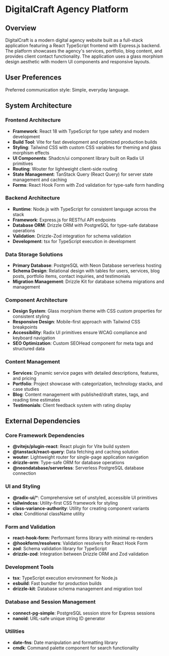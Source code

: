 # DigitalCraft Agency Platform

## Overview

DigitalCraft is a modern digital agency website built as a full-stack application featuring a React TypeScript frontend with Express.js backend. The platform showcases the agency's services, portfolio, blog content, and provides client contact functionality. The application uses a glass morphism design aesthetic with modern UI components and responsive layouts.

## User Preferences

Preferred communication style: Simple, everyday language.

## System Architecture

### Frontend Architecture
- **Framework**: React 18 with TypeScript for type safety and modern development
- **Build Tool**: Vite for fast development and optimized production builds
- **Styling**: Tailwind CSS with custom CSS variables for theming and glass morphism effects
- **UI Components**: Shadcn/ui component library built on Radix UI primitives
- **Routing**: Wouter for lightweight client-side routing
- **State Management**: TanStack Query (React Query) for server state management and caching
- **Forms**: React Hook Form with Zod validation for type-safe form handling

### Backend Architecture
- **Runtime**: Node.js with TypeScript for consistent language across the stack
- **Framework**: Express.js for RESTful API endpoints
- **Database ORM**: Drizzle ORM with PostgreSQL for type-safe database operations
- **Validation**: Drizzle-Zod integration for schema validation
- **Development**: tsx for TypeScript execution in development

### Data Storage Solutions
- **Primary Database**: PostgreSQL with Neon Database serverless hosting
- **Schema Design**: Relational design with tables for users, services, blog posts, portfolio items, contact inquiries, and testimonials
- **Migration Management**: Drizzle Kit for database schema migrations and management

### Component Architecture
- **Design System**: Glass morphism theme with CSS custom properties for consistent styling
- **Responsive Design**: Mobile-first approach with Tailwind CSS breakpoints
- **Accessibility**: Radix UI primitives ensure WCAG compliance and keyboard navigation
- **SEO Optimization**: Custom SEOHead component for meta tags and structured data

### Content Management
- **Services**: Dynamic service pages with detailed descriptions, features, and pricing
- **Portfolio**: Project showcase with categorization, technology stacks, and case studies
- **Blog**: Content management with published/draft states, tags, and reading time estimates
- **Testimonials**: Client feedback system with rating display

## External Dependencies

### Core Framework Dependencies
- **@vitejs/plugin-react**: React plugin for Vite build system
- **@tanstack/react-query**: Data fetching and caching solution
- **wouter**: Lightweight router for single-page application navigation
- **drizzle-orm**: Type-safe ORM for database operations
- **@neondatabase/serverless**: Serverless PostgreSQL database connection

### UI and Styling
- **@radix-ui/***: Comprehensive set of unstyled, accessible UI primitives
- **tailwindcss**: Utility-first CSS framework for styling
- **class-variance-authority**: Utility for creating component variants
- **clsx**: Conditional className utility

### Form and Validation
- **react-hook-form**: Performant forms library with minimal re-renders
- **@hookform/resolvers**: Validation resolvers for React Hook Form
- **zod**: Schema validation library for TypeScript
- **drizzle-zod**: Integration between Drizzle ORM and Zod validation

### Development Tools
- **tsx**: TypeScript execution environment for Node.js
- **esbuild**: Fast bundler for production builds
- **drizzle-kit**: Database schema management and migration tool

### Database and Session Management
- **connect-pg-simple**: PostgreSQL session store for Express sessions
- **nanoid**: URL-safe unique string ID generator

### Utilities
- **date-fns**: Date manipulation and formatting library
- **cmdk**: Command palette component for search functionality